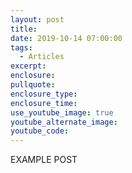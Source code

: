 ```yaml
---
layout: post
title:
date: 2019-10-14 07:00:00
tags:
  - Articles
excerpt:
enclosure:
pullquote:
enclosure_type:
enclosure_time:
use_youtube_image: true
youtube_alternate_image:
youtube_code:
---
```


EXAMPLE POST